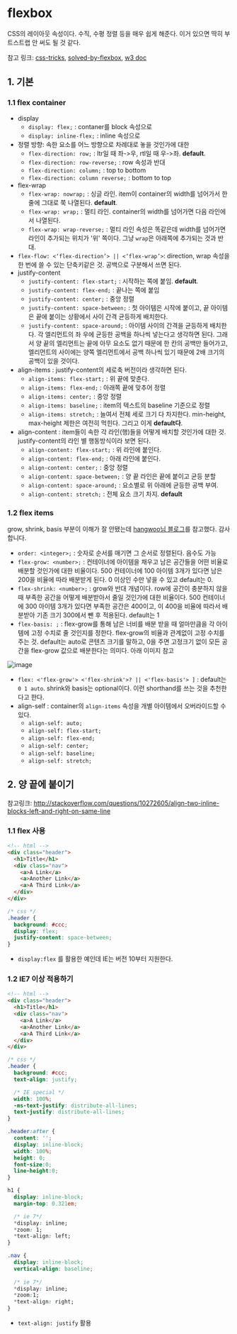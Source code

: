 # flexbox

CSS의 레이아웃 속성이다. 수직, 수평 정렬 등을 매우 쉽게 해준다. 이거 있으면 딱히 부트스트랩 안 써도 될 것 같다.

참고 링크: [css-tricks](https://css-tricks.com/snippets/css/a-guide-to-flexbox/), [solved-by-flexbox](https://philipwalton.github.io/solved-by-flexbox/), [w3 doc](https://www.w3.org/TR/css-flexbox-1/)

## 1. 기본

### 1.1 flex container

- display
    + `display: flex;` : contaner를 block 속성으로
    + `display: inline-flex;` : inline 속성으로
- 정렬 방향: 속한 요소를 어느 방향으로 차례대로 놓을 것인가에 대한
    + `flex-direction: row;` : ltr일 때 좌->우, rtl일 때 우->좌. **default**.
    + `flex-direction: row-reverse;` : row 속성과 반대
    + `flex-direction: column;` : top to bottom
    + `flex-direction: column reverse;` : bottom to top
- flex-wrap
    + `flex-wrap: nowrap;` : 싱글 라인. item이 container의 width를 넘어가서 한 줄에 그대로 쭉 나열된다. **default**.
    + `flex-wrap: wrap;` : 멀티 라인. container의 width를 넘어가면 다음 라인에서 나열된다.
    + `flex-wrap: wrap-reverse;` : 멀티 라인 속성은 똑같은데 width를 넘어가면 라인이 추가되는 위치가 '위' 쪽이다. 그냥 `wrap`은 아래쪽에 추가되는 것과 반대.
- `flex-flow: <‘flex-direction’> || <‘flex-wrap’>`: direction, wrap 속성을 한 번에 쓸 수 있는 단축키같은 것. 공백으로 구분해서 쓰면 된다.
- justify-content
    + `justify-content: flex-start;` : 시작하는 쪽에 붙임. **default**.
    + `justify-content: flex-end;` : 끝나는 쪽에 붙임
    + `justify-content: center;` : 중앙 정렬
    + `justify-content: space-between;` : 첫 아이템은 시작에 붙이고, 끝 아이템은 끝에 붙이는 상황에서 사이 간격 균등하게 배치한다.
    + `justify-content: space-around;` : 아이템 사이의 간격을 균등하게 배치한다. 각 엘리먼트의 좌 우에 균등한 공백을 하나씩 넣는다고 생각하면 된다. 그래서 양 끝의 엘리먼트는 끝에 아무 요소도 없기 때문에 한 칸의 공백만 들어가고, 엘리먼트의 사이에는 양쪽 엘리먼트에서 공백 하나씩 있기 때문에 2배 크기의 공백이 있을 것이다.
- align-items : justify-content의 세로축 버전이라 생각하면 된다.
    + `align-items: flex-start;` : 위 끝에 맞춘다.
    + `align-items: flex-end;` : 아래쪽 끝에 맞추어 정렬
    + `align-items: center;` : 중앙 정렬
    + `align-items: baseline;` : item의 텍스트의 baseline 기준으로 정렬
    + `align-items: stretch;` : 늘여서 전체 세로 크기 다 차지한다. min-height, max-height 제한은 여전히 먹힌다. 그리고 이게 **default다**.
- align-content : item들이 속한 각 라인(행)들을 어떻게 배치할 것인가에 대한 것. justify-content의 라인 별 행동방식이라 보면 된다.
    + `align-content: flex-start;` : 위 라인에 붙인다.
    + `align-content: flex-end;` : 아래 라인에 붙인다.
    + `align-content: center;` : 중앙 정렬
    + `align-content: space-between;` : 양 끝 라인은 끝에 붙이고 균등 분할
    + `align-content: space-around;` : 요소별로 위 아래에 균등한 공백 부여.
    + `align-content: stretch;` : 전체 요소 크기 차지. **default**

### 1.2 flex items

grow, shrink, basis 부분이 이해가 잘 안됐는데 [hangwoo님 블로그](https://hangwoo.github.io/posts/css3_flex_box/)를 참고했다. 감사합니다.

- `order: <integer>;` : 숫자로 순서를 매기면 그 순서로 정렬된다. 음수도 가능
- `flex-grow: <number>;` : 컨테이너에 아이템을 채우고 남은 공간들을 어떤 비율로 배분할 것인가에 대한 비율이다. 500 컨테이너에 100 아이템 3개가 있다면 남은 200을 비율에 따라 배분받게 된다. 0 이상인 수만 넣을 수 있고 default는 0. 
- `flex-shrink: <number>;` : grow와 반대 개념이다. row에 공간이 충분하지 않을 때 부족한 공간을 어떻게 배분받아서 줄일 것인가에 대한 비율이다. 500 컨테이너에 300 아이템 3개가 있다면 부족한 공간은 400이고, 이 400을 비율에 따라서 배분받아 기존 크기 300에서 뺀 후 적용된다. default는 1
- `flex-basis: ;` : flex-grow를 통해 남은 너비를 배분 받을 때 얼마만큼을 각 아이템에 고정 수치로 줄 것인지를 정한다. flex-grow의 비율과 관계없이 고정 수치를 주는 것. default는 auto로 콘텐츠 크기를 말하고, 0을 주면 고정크기 없이 모든 공간을 flex-grow 값으로 배분한다는 의미다. 아래 이미지 참고

![image](https://www.w3.org/TR/css-flexbox-1/images/rel-vs-abs-flex.svg)

- `flex: <'flex-grow'> <'flex-shrink'>? || <'flex-basis'> ]` : default는 `0 1 auto`. shrink와 basis는 optional이다. 이런 shorthand를 쓰는 것을 추천한다고 한다.
- align-self : container의 `align-items` 속성을 개별 아이템에서 오버라이드할 수 있다.
    + `align-self: auto;`
    + `align-self: flex-start;`
    + `align-self: flex-end;`
    + `align-self: center;`
    + `align-self: baseline;`
    + `align-self: stretch;`

## 2. 양 끝에 붙이기

참고링크: http://stackoverflow.com/questions/10272605/align-two-inline-blocks-left-and-right-on-same-line

### 1.1 flex 사용

```html
<!-- html -->
<div class="header">
  <h1>Title</h1>
  <div class="nav">
    <a>A Link</a>
    <a>Another Link</a>
    <a>A Third Link</a>
  </div>
</div>
```

```css
/* css */
.header {
  background: #ccc; 
  display: flex;
  justify-content: space-between;
}
```

- `display:flex` 를 활용한 예인데 IE는 버전 10부터 지원한다.

### 1.2 IE7 이상 적용하기

```html
<!-- html -->
<div class="header">
  <h1>Title</h1>
  <div class="nav">
    <a>A Link</a>
    <a>Another Link</a>
    <a>A Third Link</a>
  </div>
</div>
```

```css
/* css */
.header {
  background: #ccc;
  text-align: justify;

  /* IE special */
  width: 100%;
  -ms-text-justify: distribute-all-lines;
  text-justify: distribute-all-lines;
}

.header:after {
  content: '';
  display: inline-block;
  width: 100%;
  height: 0;
  font-size:0;
  line-height:0;
}

h1 {
  display: inline-block;
  margin-top: 0.321em;

  /* ie 7*/ 
  *display: inline;
  *zoom: 1;
  *text-align: left;
}

.nav {
  display: inline-block;
  vertical-align: baseline;
  
  /* ie 7*/
  *display: inline;
  *zoom:1;
  *text-align: right;
}
```

- `text-align: justify` 활용
